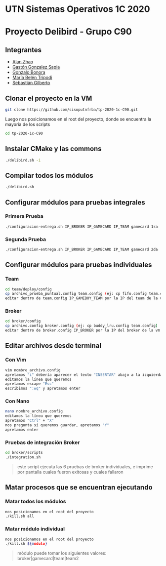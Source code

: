 # UTN Sistemas Operativos 1C 2020
# Proyecto Delibird - Grupo C90

## Integrantes

- [Alan Zhao](https://www.github.com/alanzhag)
- [Gastón Gonzalez Sapia](https://www.github.com/GastonGonzalezS)
- [Gonzalo Bonora](https://www.github.com/gebonora)
- [María Belén Tripodi](https://www.github.com/BelenTripodi)
- [Sebastián Gilberto](https://www.github.com/sebastiangilberto)

## Clonar el proyecto en la VM

```bash
git clone https://github.com/sisoputnfrba/tp-2020-1c-C90.git
```

Luego nos posicionamos en el root del proyecto, donde se encuentra la mayoría de los scripts

```bash
cd tp-2020-1c-C90
```

## Instalar CMake y las commons

```bash
./delibird.sh -i
```

## Compilar todos los módulos

```bash
./delibird.sh
```

## Configurar módulos para pruebas integrales

### Primera Prueba

```bash
./configuracion-entrega.sh IP_BROKER IP_GAMECARD IP_TEAM gamecard 1ra
```

### Segunda Prueba

```bash
./configuracion-entrega.sh IP_BROKER IP_GAMECARD IP_TEAM gamecard 2da
```

## Configurar módulos para pruebas individuales

### Team

```bash
cd team/deploy/config
cp archivo_prueba_puntual.config team.config (ej: cp fifo.config team.config)
editar dentro de team.config IP_GAMEBOY_TEAM por la IP del team de la vm
```

### Broker

```bash
cd broker/config
cp archivo.config broker.config (ej: cp buddy_lru.config team.config)
editar dentro de broker.config IP_BROKER por la IP del broker de la vm
```

## Editar archivos desde terminal

### Con Vim

```bash
vim nombre_archivo.config
apretamos "i" debería aparecer el texto "INSERTAR" abajo a la izquierda
editamos la línea que queremos
apretamos escape "Esc"
escribimos ":wq" y apretamos enter
```

### Con Nano

```bash
nano nombre_archivo.config
editamos la línea que queremos
apretamos "Ctrl" + "X"
nos pregunta si queremos guardar, apretamos "Y"
apretamos enter
```

### Pruebas de integración Broker

```bash
cd broker/scripts
./integration.sh
```

> este script ejecuta las 6 pruebas de broker individuales, e imprime por pantalla cuales fueron exitosas y cuales fallaron

## Matar procesos que se encuentran ejecutando

### Matar todos los módulos

```bash
nos posicionamos en el root del proyecto
./kill.sh all
```

### Matar módulo individual

```bash
nos posicionamos en el root del proyecto
./kill.sh ${módulo}
```

> módulo puede tomar los siguientes valores: broker|gamecard|team|team2
